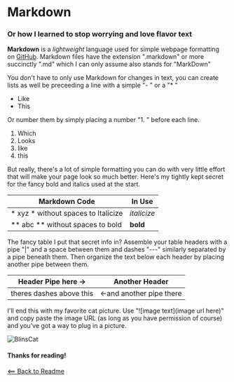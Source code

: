 # Markdown

### Or how I learned to stop worrying and love flavor text

**Markdown** is a *lightweight* language used for simple webpage formatting on [GitHub](http://github.com). Markdown files have the extension ".markdown" or more succinctly ".md" which I can only assume also stands for "MarkDown"

You don't have to only use Markdown for changes in text, you can create lists as well be preceeding a line with a simple "- " or a "* "

- Like
- This

Or number them by simply placing a number "1. " before each line.
1. Which
1. Looks
1. like
1. this
   
But really, there's a lot of simple formatting you can do with very little effort that will make your page look so much better. Here's my tightly kept secret for the fancy bold and italics used at the start.
 
| Markdown Code | In Use |
| ----------- | ----------- |
| * xyz * without spaces to Italicize | *italicize* | 
| ** abc ** without spaces to bold | **bold** |

The fancy table I put that secret info in? Assemble your table headers with a pipe "|" and a space between them and dashes "---" similarly separated by a pipe beneath them. Then organize the text below each header by placing another pipe between them.

Header Pipe here -> | Another Header
------ | ------
theres dashes above this | <-and another pipe there

I'll end this with my favorite cat picture. Use "![image text](image url here)" and copy paste the image URL (as long as you have permission of course) and you've got a way to plug in a picture.

![BlinsCat](https://pbs.twimg.com/media/D0_q0r-WwAYrXuG.png)
#### Thanks for reading!


[<== Back to Readme](README.md)
